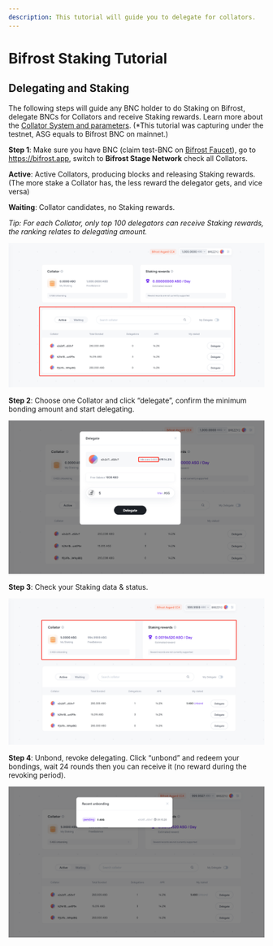 ```yaml
---
description: This tutorial will guide you to delegate for collators.
---
```


# Bifrost Staking Tutorial

## Delegating and Staking <a href="#bifrost-staking-tutorial-delegate-to-collator" id="bifrost-staking-tutorial-delegate-to-collator"></a>

The following steps will guide any BNC holder to do Staking on Bifrost, delegate BNCs for Collators and receive Staking rewards. Learn more about the [Collator System and parameters](https://wiki.bifrost.finance/node/bifrost-collator-obt). (\*This tutorial was capturing under the testnet, ASG equals to Bifrost BNC on mainnet.)

**Step 1**: Make sure you have BNC (claim test-BNC on [Bifrost Faucet](https://t.me/bifrost\_faucet)), go to https://bifrost.app, switch to **Bifrost Stage Network** check all Collators.

**Active**: Active Collators, producing blocks and releasing Staking rewards. (The more stake a Collator has, the less reward the delegator gets, and vice versa)

**Waiting**: Collator candidates, no Staking rewards.&#x20;

_Tip: For each Collator, only top 100 delegators can receive Staking rewards, the ranking relates to delegating amount._

![](<../.gitbook/assets/image (8).png>)

**Step 2**: Choose one Collator and click “delegate”, confirm the minimum bonding amount and start delegating.

![](<../.gitbook/assets/image (6).png>)

**Step 3**: Check your Staking data & status.

![](<../.gitbook/assets/image (5).png>)

**Step 4**: Unbond, revoke delegating. Click “unbond” and redeem your bondings, wait 24 rounds then you can receive it (no reward during the revoking period).

![](<../.gitbook/assets/image (7).png>)
